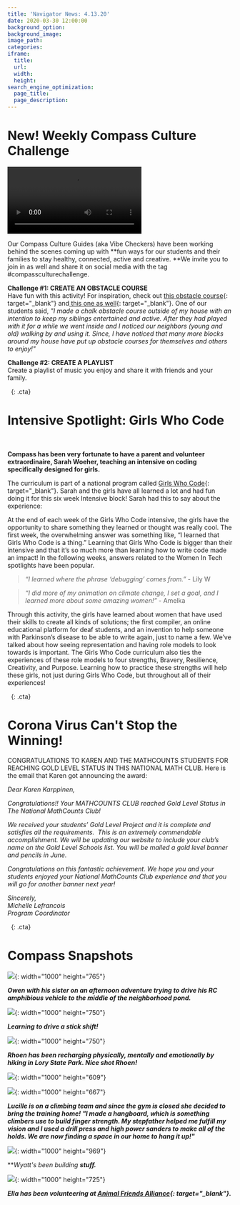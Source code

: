 ```yaml
---
title: 'Navigator News: 4.13.20'
date: 2020-03-30 12:00:00
background_option:
background_image:
image_path:
categories:
iframe:
  title:
  url:
  width:
  height:
search_engine_optimization:
  page_title:
  page_description:
---
```


# New\! Weekly Compass Culture Challenge

![](/assets/images/home-learning-tips-for-students-instagram-carousel.mp4)

Our Compass Culture Guides (aka Vibe Checkers) have been working behind the scenes coming up with&nbsp;**fun ways for our students and their families to stay healthy, connected, active and creative.&nbsp;**We invite you to join in as well and share it on social media with the tag \#compassculturechallenge.&nbsp;

**Challenge \#1: CREATE AN OBSTACLE COURSE**<br>Have fun with this activity\! For inspiration, check out&nbsp;[this obstacle course](https://compassfortcollins.us14.list-manage.com/track/click?u=f92353bb4e553c0be87c16d55&amp;id=1ef0a4f41f&amp;e=d44f2694ec){: target="_blank"}&nbsp;and[&nbsp;this one as well](https://compassfortcollins.us14.list-manage.com/track/click?u=f92353bb4e553c0be87c16d55&amp;id=9630410e55&amp;e=d44f2694ec){: target="_blank"}. One of our students said,*&nbsp;"I made a chalk obstacle course outside of my house with an intention to keep my siblings entertained and active. After they had played with it for a while we went inside and I noticed our neighbors (young and old) walking by and using it. Since, I have noticed that many more blocks around my house have put up obstacle courses for themselves and others to enjoy\!" &nbsp;&nbsp;*&nbsp;

**Challenge \#2: CREATE A PLAYLIST**<br>Create a playlist of music you enjoy and share it with friends and your family.

&nbsp;
{: .cta}

# Intensive Spotlight: Girls Who Code

&nbsp;

**Compass has been very fortunate to have a parent and volunteer extraordinaire, Sarah Woeher, teaching an intensive on coding specifically designed for girls.&nbsp;**

The curriculum is part of a national program called&nbsp;[Girls Who Code](https://compassfortcollins.us14.list-manage.com/track/click?u=f92353bb4e553c0be87c16d55&amp;id=9498e6f5ad&amp;e=d44f2694ec){: target="_blank"}. Sarah and the girls have all learned a lot and had fun doing it for this six week Intensive block\! Sarah had this to say about the experience:

At the end of each week of the Girls Who Code intensive, the girls have the opportunity to share something they learned or thought was really cool. The first week, the overwhelming answer was something like, “I learned that Girls Who Code is a thing.” Learning that Girls Who Code is bigger than their intensive and that it’s so much more than learning how to write code made an impact\! In the following weeks, answers related to the Women In Tech spotlights have been popular.

> *“I learned where the phrase ‘debugging’ comes from.”&nbsp;*\- Lily W

> *“I did more of my animation on climate change, I set a goal, and I learned more about some amazing women\!”&nbsp;*\- Amelka

Through this activity, the girls have learned about women that have used their skills to create all kinds of solutions; the first compiler, an online educational platform for deaf students, and an invention to help someone with Parkinson’s disease to be able to write again, just to name a few. We’ve talked about how seeing representation and having role models to look towards is important. The Girls Who Code curriculum also ties the experiences of these role models to four strengths, Bravery, Resilience, Creativity, and Purpose. Learning how to practice these strengths will help these girls, not just during Girls Who Code, but throughout all of their experiences\!

&nbsp;
{: .cta}

# ****Corona Virus Can't Stop the Winning\!****

CONGRATULATIONS TO KAREN AND THE MATHCOUNTS STUDENTS FOR REACHING GOLD LEVEL STATUS IN THIS NATIONAL MATH CLUB. Here is the email that Karen got announcing the award:

*Dear Karen Karppinen,&nbsp;*

*Congratulations\!\! Your MATHCOUNTS CLUB reached Gold Level Status in The National MathCounts Club\!*

*We received your students’ Gold Level Project and it is complete and satisfies all the requirements.&nbsp; This is an extremely commendable accomplishment. We will be updating our website to include your club’s name on the Gold Level Schools list. You will be mailed a gold level banner and pencils in June.*

*Congratulations on this fantastic achievement. We hope you and your students enjoyed your National MathCounts Club experience and that you will go for another banner next year\!*

*Sincerely,<br>Michelle Lefrancois<br>Program Coordinator*

&nbsp;
{: .cta}

# Compass Snapshots

![](/assets/images/owen-w-with-his-sister-on-an-afternoon-adventure--he-was-trying-to-drive-his-rc-amphibious-vehicle-to-the-middle-of-the-neighborhood-pond.jpg){: width="1000" height="765"}

***Owen with his sister on an afternoon adventure trying to drive his RC amphibious vehicle to the middle of the neighborhood pond.***

![](/assets/images/learning-to-drive-a-stick-shift.png){: width="1000" height="750"}

***Learning to drive a stick shift\!***

![](/assets/images/1000-rhoen-hiking-above-fort-collins.jpg){: width="1000" height="750"}

***Rhoen has been recharging physically, mentally and emotionally by hiking in Lory State Park. Nice shot Rhoen\!***&nbsp;

![](/assets/images/screen-shot-2020-04-06-at-10-43-31-am.jpg){: width="1000" height="609"}

![](/assets/images/screen-shot-2020-04-06-at-10-43-13-am.jpg){: width="1000" height="667"}

***Lucille is on a climbing team and since the gym is closed she decided to bring the training home\! "I made a hangboard, which is something climbers use to build finger strength. My stepfather helped me fulfill my vision and I used a drill press and high power sanders to make all of the holds. We are now finding a space in our home to hang it up\!"***

![](/assets/images/screen-shot-2020-04-06-at-10-43-59-am.jpg){: width="1000" height="969"}

***Wyatt's been building&nbsp;**stuff.***

![](/assets/images/screen-shot-2020-04-06-at-10-44-10-am.jpg){: width="1000" height="725"}

***Ella has been volunteering at&nbsp;[Animal Friends Alliance](https://compassfortcollins.us14.list-manage.com/track/click?u=f92353bb4e553c0be87c16d55&amp;id=7e52185804&amp;e=d44f2694ec){: target="_blank"}.***